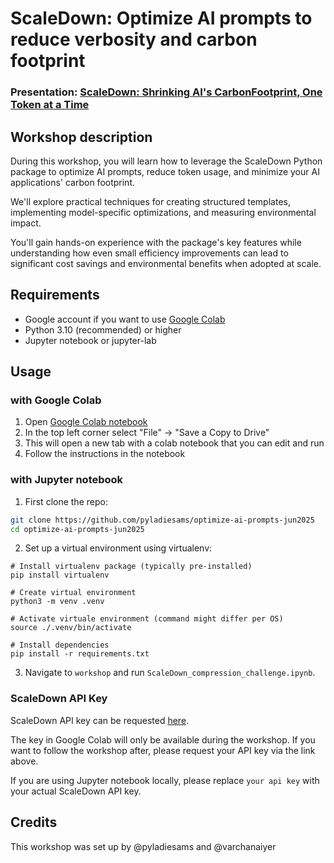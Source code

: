 # ScaleDown: Optimize AI prompts to reduce verbosity and carbon footprint
### Presentation: [ScaleDown: Shrinking AI's CarbonFootprint, One Token at a Time](workshop/ScaleDown_Python_package.pdf)

## Workshop description
During this workshop, you will learn how to leverage the ScaleDown Python package to optimize AI prompts, reduce token usage, and minimize your AI applications' carbon footprint. 

We'll explore practical techniques for creating structured templates, implementing model-specific optimizations, and measuring environmental impact. 

You'll gain hands-on experience with the package's key features while understanding how even small efficiency improvements can lead to significant cost savings and environmental benefits when adopted at scale.

## Requirements
* Google account if you want to use [Google Colab](https://colab.research.google.com/)
* Python 3.10 (recommended) or higher
* Jupyter notebook or jupyter-lab
 
## Usage
### with Google Colab
1. Open [Google Colab notebook](https://colab.research.google.com/drive/1w7bOIs3mOu7btyFjZc_FvYlOIMiE8duJ?usp=sharing)
2. In the top left corner select "File" &#8594; "Save a Copy to Drive"
3. This will open a new tab with a colab notebook that you can edit and run
4. Follow the instructions in the notebook

### with Jupyter notebook
1. First clone the repo:
```bash
git clone https://github.com/pyladiesams/optimize-ai-prompts-jun2025
cd optimize-ai-prompts-jun2025
```
2. Set up a virtual environment using virtualenv:
```
# Install virtualenv package (typically pre-installed)
pip install virtualenv

# Create virtual environment
python3 -m venv .venv

# Activate virtuale environment (command might differ per OS)
source ./.venv/bin/activate

# Install dependencies
pip install -r requirements.txt
```
3. Navigate to `workshop` and run `ScaleDown_compression_challenge.ipynb`.

### ScaleDown API Key

ScaleDown API key can be requested [here](https://docs.scaledown.ai/docs/getting-started/api-keys).

The key in Google Colab will only be available during the workshop. If you want to follow the workshop after, please request your API key via the link above.

If you are using Jupyter notebook locally, please replace `your api key` with your actual ScaleDown API key.
   
## Credits
This workshop was set up by @pyladiesams and @varchanaiyer
